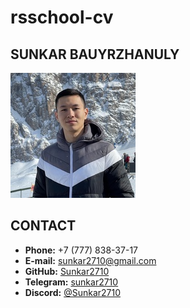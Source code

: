 # rsschool-cv
## **SUNKAR BAUYRZHANULY**

![image](my_photo.png)

## **CONTACT**
* **Phone:** +7 (777) 838-37-17
* **E-mail:** sunkar2710@gmail.com
* **GitHub:** [Sunkar2710](https://github.com/Sunkar2710)
* **Telegram:** [sunkar2710](https://t.me/sunkar2710)
* **Discord:** [@Sunkar2710](https://discordapp.com/users/960493700331499532/)